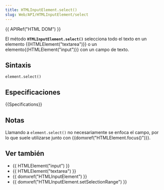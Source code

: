 ```yaml
---
title: HTMLInputElement.select()
slug: Web/API/HTMLInputElement/select
---
```


{{ APIRef("HTML DOM") }}

El método **`HTMLInputElement.select()`** selecciona todo el texto en un elemento {{HTMLElement("textarea")}} o un elemento{{HTMLElement("input")}} con un campo de texto.

## Sintaxis

```
element.select()
```

## Especificaciones

{{Specifications}}

## Notas

Llamando a `element.select()` no necesariamente se enfoca el campo, por lo que suele utilizarse junto con {{domxref("HTMLElement.focus()")}}.

## Ver también

- {{ HTMLElement("input") }}
- {{ HTMLElement("textarea") }}
- {{ domxref("HTMLInputElement") }}
- {{ domxref("HTMLInputElement.setSelectionRange") }}

